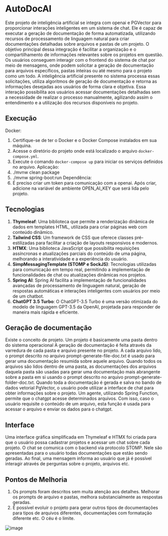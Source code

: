 # AutoDocAI
Este projeto de inteligência artificial se integra com openai e PGVector para proporcionar interações inteligentes em um sistema de chat. Ele é capaz de executar a geração de documentação de forma automatizada, utilizando recursos de processamento de linguagem natural para criar documentações detalhadas sobre arquivos e pastas de um projeto. O objetivo principal dessa integração é facilitar a organização e o compartilhamento de informações relevantes sobre os projetos em questão.
Os usuários conseguem interagir com o frontend do sistema de chat por meio de mensagens, onde podem solicitar a geração de documentação para arquivos específicos, pastas inteiras ou até mesmo para o projeto como um todo. A inteligência artificial presente no sistema processa essas solicitações, utiliza algoritmos de geração de documentação e retorna as informações desejadas aos usuários de forma clara e objetiva. Essa interação possibilita aos usuários acessar documentações detalhadas sem a necessidade de realizar o processo manualmente, agilizando assim o entendimento e a utilização dos recursos disponíveis no projeto.

## Execução
Docker:
1. Certifique-se de ter o Docker e o Docker Compose instalados em sua máquina.
2. Acesse o diretório do projeto onde está localizado o arquivo `docker-compose.yml`.
3. Execute o comando `docker-compose up` para iniciar os serviços definidos no arquivo.
Aplicação:
1. ./mvnw clean package
2. ./mvnw spring-boot:run
Dependência:
1. É preciso criar um token para comunicação com a openai. Após criar, adicione na variável de ambiente OPEN_AI_KEY que será lida pelo projeto.

## Tecnologias
1. **Thymeleaf**: Uma biblioteca que permite a renderização dinâmica de dados em templates HTML, utilizada para criar páginas web com conteúdo dinâmico.
2. **Tailwind CSS**: Um framework de CSS que oferece classes pré-estilizadas para facilitar a criação de layouts responsivos e modernos.
3. **HTMX**: Uma biblioteca JavaScript que possibilita requisições assíncronas e atualizações parciais do conteúdo de uma página, melhorando a interatividade e a experiência do usuário.
4. **SimpMessagingTemplate (STOMP e SockJS)**: Tecnologias utilizadas para comunicação em tempo real, permitindo a implementação de funcionalidades de chat ou atualizações dinâmicas nos projetos.
5. **Spring AI**:  Spring AI facilita a implementação de funcionalidades avançadas de processamento de linguagem natural, geração de respostas automáticas e interações inteligentes com usuários por meio de um chatbot.
6. **ChatGPT 3.5 Turbo**: O ChatGPT-3.5 Turbo é uma versão otimizada do modelo de linguagem GPT-3.5 da OpenAI, projetada para responder de maneira mais rápida e eficiente. 

## Geração de documentação
Existe o conceito de projeto. Um projeto é basicamente uma pasta dentro do sistema operacional
A geração de documentação é feita através da varredura de cada pasta e arquivo presente no projeto. A cada arquivo lido, o prompt descrito no arquivo prompt-generate-file-doc.txt é usado para gerar uma documentação resumida sobre aquele arquivo.
Quando todos os arquivos são lidos dentro de uma pasta, as documentações dos arquivos daquela pasta são usadas para gerar uma documentação mais abrangente sobre a pasta em si usando o prompt descrito no arquivo prompt-generate-folder-doc.txt.
Quando toda a documentação é gerada e salva no bando de dados vetorial PgVector, o usuário pode utilizar a interface de chat para obter informações sobre o projeto.
Um agente, utilizando Spring Function, permite que o chatgpt acesse determinados arquivos. Com isso, caso o usuário requisite o conteúdo de um arquivo, esta função é usada para acessar o arquivo e enviar os dados para o chatgpt.

## Interface
Uma interface gráfica simplificada em Thymeleaf e HTMX foi criada para que o usuário possa cadastrar projetos e acessar um chat sobre cada projeto. O chat se comunica com o backend via protocolo STOMP. Nele são apresentadas para o usuário todas documentações que estão sendo geradas.
Ao final, uma mensagem informa ao usuário que já é possível interagir através de perguntas sobre o projeto, arquivos etc.

## Pontos de Melhoria
1. Os prompts foram descritos sem muita atenção aos detalhes. Melhorar os prompts de arquivo e pastas, melhora substancialmente as respostas geradas. 
2. É possível evoluir o projeto para gerar outros tipos de documentações para tipos de arquivos diferentes, documentações com formatação diferente etc. O céu é o limite.

![image](https://github.com/arthurparahyba/autodocai/assets/5795841/3f1bf089-987b-4de1-9ac3-9dcf3cf4a189)


